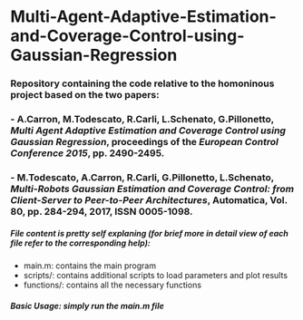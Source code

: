 # Multi-Agent-Adaptive-Estimation-and-Coverage-Control-using-Gaussian-Regression

### Repository containing the code relative to the homoninous project based on the two papers:
### - A.Carron, M.Todescato, R.Carli, L.Schenato, G.Pillonetto,  *Multi Agent Adaptive Estimation and Coverage Control using Gaussian Regression*, proceedings of the *European Control Conference 2015*, pp. 2490-2495.
### - M.Todescato, A.Carron, R.Carli, G.Pillonetto, L.Schenato, *Multi-Robots Gaussian Estimation and Coverage Control: from Client-Server to Peer-to-Peer Architectures*, Automatica, Vol. 80, pp. 284-294, 2017, ISSN 0005-1098.

##### File content is pretty self explaning (for brief more in detail view of each file refer to the corresponding help):
- main.m: contains the main program
- scripts/: contains additional scripts to load parameters and plot results
- functions/: contains all the necessary functions

##### Basic Usage: simply run the main.m file 
